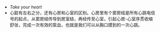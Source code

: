 - _Take your heart_
- 心脏有左右之分，还有心房和心室的区别。心房里有个窦房结是所有心跳电信号的起点，从窦房结传导到房室结，再经传至心室，引起心房-心室序贯收缩舒张，完成一次有效的泵血，也就是我们可以从胸口摸到的一次心跳。